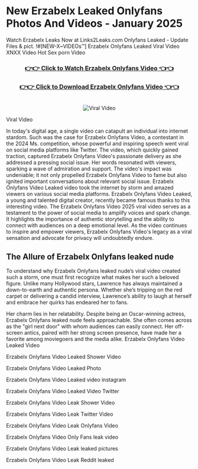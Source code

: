 # New Erzabelx Leaked Onlyfans Photos And Videos - January 2025

Watch Erzabelx Leaks Now at Links2Leaks.com Onlyfans Leaked - Update Files & pict. !#[NEW-X~VIDEOs™] Erzabelx Onlyfans Leaked Viral Video XNXX Video Hot Sex porn Video
<br>
<div align="center">
<h3><a href="https://links2leaks.com/erzabelx" rel="nofollow">👉👉 Click to Watch Erzabelx Onlyfans Video 👈👈</a></h3>
<h3><a href="https://links2leaks.com/erzabelx" rel="nofollow">👉👉 Click to Download Erzabelx Onlyfans Video 👈👈</a></h3>
<br>
<a href="https://links2leaks.com/erzabelx" rel="nofollow"><img src="https://i.ibb.co/Gkj2r4b/banner.png" alt="Viral Video" style="max-width: 100%; display: inline-block;" data-target="animated-imageImage"></a>
</div>

Viral Video

In today's digital age, a single video can catapult an individual into internet stardom. Such was the case for Erzabelx Onlyfans Video, a contestant in the 2024 Ms. competition, whose powerful and inspiring speech went viral on social media platforms like Twitter.
The video, which quickly gained traction, captured Erzabelx Onlyfans Video's passionate delivery as she addressed a pressing social issue. Her words resonated with viewers, sparking a wave of admiration and support. The video's impact was undeniable; it not only propelled Erzabelx Onlyfans Video to fame but also ignited important conversations about relevant social issue.
Erzabelx Onlyfans Video Leaked video took the internet by storm and amazed viewers on various social media platforms. Erzabelx Onlyfans Video Leaked, a young and talented digital creator, recently became famous thanks to this interesting video.
The Erzabelx Onlyfans Video 2025 viral video serves as a testament to the power of social media to amplify voices and spark change. It highlights the importance of authentic storytelling and the ability to connect with audiences on a deep emotional level. As the video continues to inspire and empower viewers, Erzabelx Onlyfans Video's legacy as a viral sensation and advocate for privacy will undoubtedly endure.

<h2>The Allure of Erzabelx Onlyfans leaked nude</h2>


To understand why Erzabelx Onlyfans leaked nude’s viral video created such a storm, one must first recognize what makes her such a beloved figure. Unlike many Hollywood stars, Lawrence has always maintained a down-to-earth and authentic persona. Whether she’s tripping on the red carpet or delivering a candid interview, Lawrence’s ability to laugh at herself and embrace her quirks has endeared her to fans.

Her charm lies in her relatability. Despite being an Oscar-winning actress, Erzabelx Onlyfans leaked nude feels approachable. She often comes across as the "girl next door" with whom audiences can easily connect. Her off-screen antics, paired with her strong screen presence, have made her a favorite among moviegoers and the media alike.
Erzabelx Onlyfans Video Leaked Video

Erzabelx Onlyfans Video Leaked Shower Video

Erzabelx Onlyfans Video Leaked Photo

Erzabelx Onlyfans Video Leaked video instagram

Erzabelx Onlyfans Video Leaked Video Twitter

Erzabelx Onlyfans Video Leak Shower Video

Erzabelx Onlyfans Video Leak Twitter Video

Erzabelx Onlyfans Video Leak Onlyfans Video

Erzabelx Onlyfans Video Only Fans leak video

Erzabelx Onlyfans Video Leak leaked pictures

Erzabelx Onlyfans Video Leak Reddit leaked